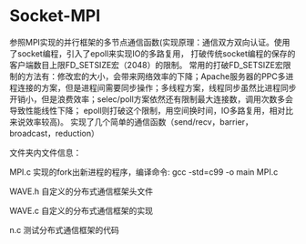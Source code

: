 # Socket-MPI
参照MPI实现的并行框架的多节点通信函数(实现原理：通信双方双向认证。使用了socket编程，引入了epoll来实现IO的多路复用，
打破传统socket编程的保存的客户端数目上限FD_SETSIZE宏（2048）的限制。
常用的打破FD_SETSIZE宏限制的方法有：修改宏的大小，会带来网络效率的下降；Apache服务器的PPC多进程连接的方案，但是进程间需要同步操作；多线程方案，线程同步虽然比进程同步开销小，但是浪费效率；selec/poll方案依然还有限制最大连接数，调用次数多会导致性能线性下降；
epoll则打破这个限制，用空间换时间，IO多路复用，相对比来说效率较高)。
实现了几个简单的通信函数（send/recv，barrier，broadcast，reduction）


文件夹内文件信息：

MPI.c   实现的fork出新进程的程序，编译命令: gcc -std=c99 -o main MPI.c

WAVE.h  自定义的分布式通信框架头文件

WAVE.c  自定义的分布式通信框架的实现

n.c     测试分布式通信框架的代码
